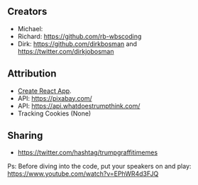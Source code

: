 ## Creators
* Michael: 
* Richard: https://github.com/rb-wbscoding
* Dirk: https://github.com/dirkbosman and https://twitter.com/dirkjobosman

## Attribution
* [Create React App](https://github.com/facebook/create-react-app).
* API: https://pixabay.com/
* API: https://api.whatdoestrumpthink.com/
* Tracking Cookies (None)

## Sharing
* https://twitter.com/hashtag/trumpgraffitimemes

Ps: Before diving into the code, put your speakers on and play: https://www.youtube.com/watch?v=EPhWR4d3FJQ

